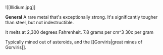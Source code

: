 ![[Illidium.jpg]]

**General**
A rare metal that's exceptionally strong. It's significantly tougher than steel, but not indestructible. 

It melts at 2,300 degrees Fahrenheit. 
7.8 grams per cm^3
30c per gram

Typically mined out of asteroids, and the [[Gorviris|great mines of Gorviris]]. 